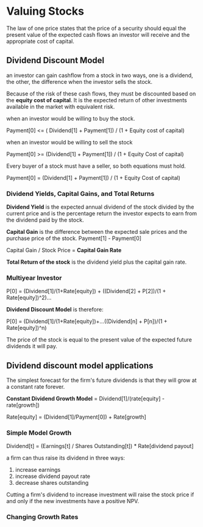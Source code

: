 # Valuing Stocks

The law of one price states that the price of a security should equal the present value of the expected cash flows an investor will receive and the appropriate cost of capital.

## Dividend Discount Model

an investor can gain cashflow from a stock in two ways, one is a dividend, the other, the difference when the investor sells the stock.

Because of the risk of these cash flows, they must be discounted based on the **equity cost of capital**. It is the expected return of other investments available in the market with equivalent risk.

when an investor would be willing to buy the stock.

Payment[0] <= ( Dividend[1] + Payment[1]) / (1 + Equity cost of capital)

when an investor would be willing to sell the stock

Payment[0] >= (Dividend[1] + Payment[1]) / (1 + Equity Cost of capital)

Every buyer of a stock must have a seller, so both equations must hold.

Payment[0] = (Dividend[1] + Payment[1]) / (1 + Equity Cost of capital)

### Dividend Yields, Capital Gains, and Total Returns

**Dividend Yield** is the expected annual dividend of the stock divided by the current price and is the percentage return the investor expects to earn from the dividend paid by the stock.

**Capital Gain** is the difference between the expected sale prices and the purchase price of the stock. Payment[1] - Payment[0]

Capital Gain / Stock Price = **Capital Gain Rate**

**Total Return of the stock** is the dividend yield plus the capital gain rate.

### Multiyear Investor

P[0] = (Dividend[1]/(1+Rate[equity]) + ((Dividend[2] + P[2])/(1 + Rate[equity])^2)...

**Dividend Discount Model** is therefore:

P[0] = (Dividend[1]/(1+Rate[equity])+...((Dividend[n] + P[n])/(1 + Rate[equity])^n)

The price of the stock is equal to the present value of the expected future dividends it will pay.

## Dividend discount model applications

The simplest forecast for the firm's future dividends is that they will grow at a constant rate forever.

**Constant Dividend Growth Model** = Dividend[1]/(rate[equity] - rate[growth])

Rate[equity] = (Dividend[1]/Payment[0]) + Rate[growth]

### Simple Model Growth

Dividend[t] = (Earnings[t] / Shares Outstanding[t]) \* Rate[dividend payout]

a firm can thus raise its dividend in three ways:

1. increase earnings
2. increase dividend payout rate
3. decrease shares outstanding

Cutting a firm's dividend to increase investment will raise the stock price if and only if the new investments have a positive NPV.

### Changing Growth Rates
